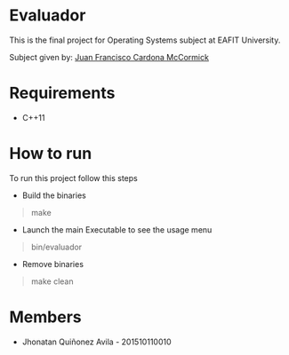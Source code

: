 # Evaluador
This is the final project for Operating Systems subject at EAFIT University.

Subject given by: [Juan Francisco Cardona McCormick](https://www.linkedin.com/in/juan-francisco-cardona-mccormick-71baa136/)

# Requirements
- C++11

# How to run

To run this project follow this steps

* Build the binaries
> make

* Launch the main Executable to see the usage menu
> bin/evaluador

* Remove binaries
> make clean

# Members
* Jhonatan Quiñonez Avila - 201510110010
